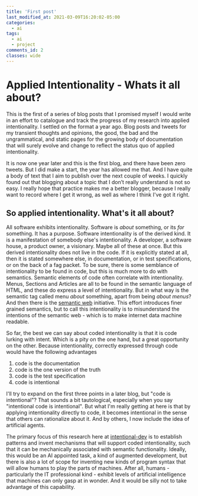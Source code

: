 ```yaml
---
title: 'First post'
last_modified_at: 2021-03-09T16:20:02-05:00
categories:
  - ai
tags:
  - ai
  - project
comments_id: 2
classes: wide
---
```


# Applied Intentionality - Whats it all about?

This is the first of a series of blog posts that I promised myself I would write in an effort to catalogue and track the progress of my research into applied intentionality. I settled on the format a year ago. Blog posts and tweets for my transient thoughts and opinions, the good, the bad and the ungrammatical, and static pages for the growing body of documentation that will surely evolve and change to reflect the status quo of applied intentionality.

It is now one year later and this is the first blog, and there have been zero tweets. But I did make a start, the year has allowed me that. And I have quite a body of text that I aim to publish over the next couple of weeks. I quickly found out that blogging about a topic that I don’t really understand is not so easy. I really hope that practice makes me a better blogger, because I really want to record where I get it wrong, as well as where I think I've got it right.

## So applied intentionality. What's it all about?

All software exhibits intentionality. Software is _about_ something, or its _for_ something. It has a purpose. Software intentionality is of the derived kind. It is a manifestation of somebody else's intentionality. A developer, a software house, a product owner, a visionary. Maybe all of these at once. But this derived intentionality does not live in the code. If it is explicitly stated at all, then it is stated somewhere else, in documentation, or in test specifications, or on the back of a fag packet. To be sure, there is some semblance of intentionality to be found in code, but this is much more to do with semantics. Semantic elements of code often correlate with intentionality. Menus, Sections and Articles are all to be found in the semantic language of HTML, and these do express a level of intentionality. But in what way is the semantic tag called menu _about_ something, apart from being _about menus_? And then there is the [semantic web](https://www.w3.org/standards/semanticweb/) initiative. This effort introduces finer grained semantics, but to call this intentionality is to misunderstand the intentions of the semantic web - which is to make internet data machine readable.

So far, the best we can say about coded intentionality is that it is code lurking with intent. Which is a pity on the one hand, but a great opportunity on the other. Because intentionality, correctly expressed through code would have the following advantages

1. code is the documentation
2. code is the one version of the truth
3. code is the test specification
4. code is intentional

I'll try to expand on the first three points in a later blog, but "code is intentional"? That sounds a bit tautological, especially when you say "intentional code is intentional". But what I'm really getting at here is that by applying intentionality directly to code, it becomes intentional in the sense that others can rationalize about it. And by others, I now include the idea of artificial agents.

The primary focus of this research here at [intentional-dev](http://intentional-dev.com) is to establish patterns and invent mechanisms that will support coded intentionality, such that it can be mechanically associated with semantic functionality. Ideally, this would be an AI appointed task, a kind of augmented development, but there is also a lot of scope for inventing new kinds of program syntax that will allow humans to play the parts of machines. After all, humans - particularly the IT professional kind - exhibit levels of artificial intelligence that machines can only gasp at in wonder. And it would be silly not to take advantage of this capability.
